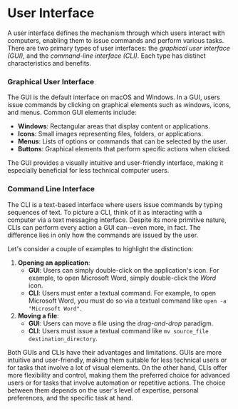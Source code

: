 # User Interface

A user interface defines the mechanism through which users interact with computers, enabling them to issue commands and perform various tasks. There are two primary types of user interfaces: the _graphical user interface (GUI),_ and the _command-line interface (CLI)_. Each type has distinct characteristics and benefits.

### Graphical User Interface

The GUI is the default interface on macOS and Windows. In a GUI, users issue commands by clicking on graphical elements such as windows, icons, and menus. Common GUI elements include:

* **Windows**: Rectangular areas that display content or applications.
* **Icons**: Small images representing files, folders, or applications.
* **Menus**: Lists of options or commands that can be selected by the user.
* **Buttons**: Graphical elements that perform specific actions when clicked.

The GUI provides a visually intuitive and user-friendly interface, making it especially beneficial for less technical computer users.

### Command Line Interface

The CLI is a text-based interface where users issue commands by typing sequences of text. To picture a CLI, think of it as interacting with a computer via a text messaging interface. Despite its more primitive nature, CLIs can perform every action a GUI can--even more, in fact. The difference lies in only how the commands are issued by the user.

Let's consider a couple of examples to highlight the distinction:

1. **Opening an application**:
   * **GUI**: Users can simply double-click on the application's icon. For example, to open Microsoft Word, simply double-click the _Word_ icon.
   * **CLI**: Users must enter a textual command. For example, to open Microsoft Word, you must do so via a textual command like `open -a "Microsoft Word"`.
2. **Moving a file**:
   * **GUI**: Users can move a file using the _drag-and-drop_ paradigm.
   * **CLI**: Users must issue a textual command like `mv source_file destination_directory`.

Both GUIs and CLIs have their advantages and limitations. GUIs are more intuitive and user-friendly, making them suitable for less technical users or for tasks that involve a lot of visual elements. On the other hand, CLIs offer more flexibility and control, making them the preferred choice for advanced users or for tasks that involve automation or repetitive actions. The choice between them depends on the user's level of expertise, personal preferences, and the specific task at hand.

